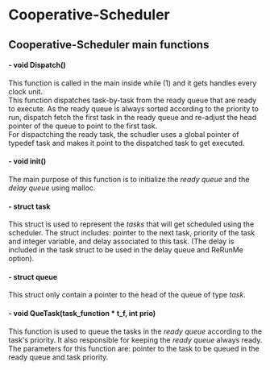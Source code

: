 # Cooperative-Scheduler

**Cooperative-Scheduler main functions**
-------------------------------------------
#### - void Dispatch() 
This function is called in the main inside while (1) and it gets handles every clock unit. \
This function dispatches task-by-task from the ready queue that are ready to execute. As the ready queue is always sorted according to the priority to run, dispatch fetch the first task in the ready queue and re-adjust the head pointer of the queue to point to the first task. \
For dispactching the ready task, the schudler uses a global pointer of typedef task and makes it point to the dispatched task to get executed.

#### - void init() 
The main purpose of this function is to initialize the *ready queue* and the *delay queue* using malloc.

#### - struct task
This struct is used to represent the *tasks* that will get scheduled using the scheduler. The struct includes:  pointer to the next task, priority of the task and integer variable, and delay associated to this task. (The delay is included in the task struct to be used in the delay queue and ReRunMe option).

#### - struct queue
This struct only contain a pointer to the head of the queue of type *task*.

#### - void QueTask(task_function * t_f, int prio)
This function is used to queue the tasks in the *ready queue* according to the task's priority. It also responsible for keeping the *ready queue* always ready. The parameters for this function are: pointer to the task to be queued in the ready queue and task priority.
